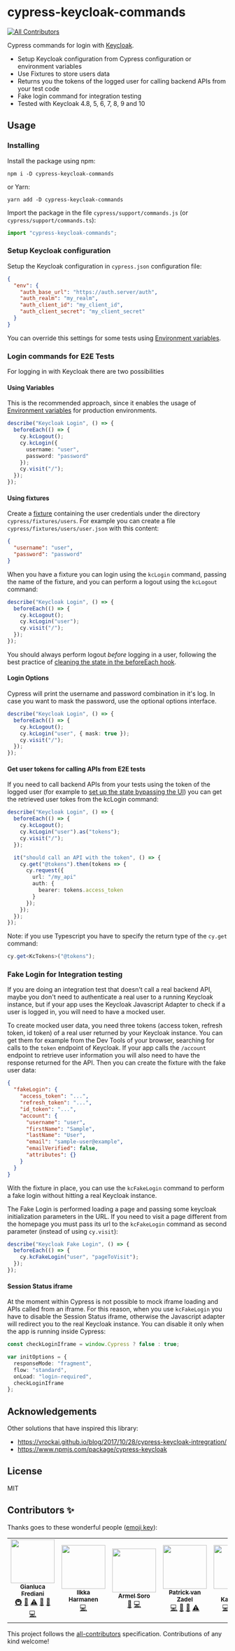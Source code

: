 # cypress-keycloak-commands

<!-- ALL-CONTRIBUTORS-BADGE:START - Do not remove or modify this section -->

[![All Contributors](https://img.shields.io/badge/all_contributors-5-orange.svg?style=flat-square)](#contributors-)

<!-- ALL-CONTRIBUTORS-BADGE:END -->

Cypress commands for login with [Keycloak](https://www.keycloak.org/).

- Setup Keycloak configuration from Cypress configuration or environment variables
- Use Fixtures to store users data
- Returns you the tokens of the logged user for calling backend APIs from your test code
- Fake login command for integration testing
- Tested with Keycloak 4.8, 5, 6, 7, 8, 9 and 10

## Usage

### Installing

Install the package using npm:

```
npm i -D cypress-keycloak-commands
```

or Yarn:

```
yarn add -D cypress-keycloak-commands
```

Import the package in the file `cypress/support/commands.js` (or `cypress/support/commands.ts`):

```typescript
import "cypress-keycloak-commands";
```

### Setup Keycloak configuration

Setup the Keycloak configuration in `cypress.json` configuration file:

```json
{
  "env": {
    "auth_base_url": "https://auth.server/auth",
    "auth_realm": "my_realm",
    "auth_client_id": "my_client_id",
    "auth_client_secret": "my_client_secret"
  }
}
```

You can override this settings for some tests using [Environment variables](https://docs.cypress.io/guides/guides/environment-variables.html).

### Login commands for E2E Tests

For logging in with Keycloak there are two possibilities

#### Using Variables

This is the recommended approach, since it enables the usage of [Environment variables](https://docs.cypress.io/guides/guides/environment-variables.html) for production environments.

```typescript
describe("Keycloak Login", () => {
  beforeEach(() => {
    cy.kcLogout();
    cy.kcLogin({
      username: "user",
      password: "password"
    });
    cy.visit("/");
  });
});
```

#### Using fixtures

Create a [fixture](https://docs.cypress.io/api/commands/fixture.html) containing the user credentials under the directory `cypress/fixtures/users`. For example you can create a file `cypress/fixtures/users/user.json` with this content:

```json
{
  "username": "user",
  "password": "password"
}
```

When you have a fixture you can login using the `kcLogin` command, passing the name of the fixture, and you can perform a logout using the `kcLogout` command:

```typescript
describe("Keycloak Login", () => {
  beforeEach(() => {
    cy.kcLogout();
    cy.kcLogin("user");
    cy.visit("/");
  });
});
```

You should always perform logout _before_ logging in a user, following the best practice of [cleaning the state in the beforeEach hook](https://docs.cypress.io/guides/references/best-practices.html#Using-after-or-afterEach-hooks).

#### Login Options

Cypress will print the username and password combination in it's log. In case you want to mask the password, use the optional options interface.

```typescript
describe("Keycloak Login", () => {
  beforeEach(() => {
    cy.kcLogout();
    cy.kcLogin("user", { mask: true });
    cy.visit("/");
  });
});
```

#### Get user tokens for calling APIs from E2E tests

If you need to call backend APIs from your tests using the token of the logged user (for example to [set up the state bypassing the UI](https://docs.cypress.io/guides/getting-started/testing-your-app.html#Bypassing-your-UI)) you can get the retrieved user tokes from the kcLogin command:

```typescript
describe("Keycloak Login", () => {
  beforeEach(() => {
    cy.kcLogout();
    cy.kcLogin("user").as("tokens");
    cy.visit("/");
  });

  it("should call an API with the token", () => {
    cy.get("@tokens").then(tokens => {
      cy.request({
        url: "/my_api"
        auth: {
          bearer: tokens.access_token
        }
      });
    });
  });
});
```

Note: if you use Typescript you have to specify the return type of the `cy.get` command:

```typescript
cy.get<KcTokens>("@tokens");
```

### Fake Login for Integration testing

If you are doing an integration test that doesn't call a real backend API, maybe you don't need to authenticate a real user to a running Keycloak instance, but if your app uses the Keycloak Javascript Adapter to check if a user is logged in, you will need to have a mocked user.

To create mocked user data, you need three tokens (access token, refresh token, id token) of a real user returned by your Keycloak instance. You can get them for example from the Dev Tools of your browser, searching for calls to the `token` endpoint of Keycloak. If your app calls the `/account` endpoint to retrieve user information you will also need to have the response returned for the API. Then you can create the fixture with the fake user data:

```json
{
  "fakeLogin": {
    "access_token": "...",
    "refresh_token": "...",
    "id_token": "...",
    "account": {
      "username": "user",
      "firstName": "Sample",
      "lastName": "User",
      "email": "sample-user@example",
      "emailVerified": false,
      "attributes": {}
    }
  }
}
```

With the fixture in place, you can use the `kcFakeLogin` command to perform a fake login without hitting a real Keycloak instance.

The Fake Login is performed loading a page and passing some keycloak initialization parameters in the URL. If you need to visit a page different from the homepage you must pass its url to the `kcFakeLogin` command as second parameter (instead of using `cy.visit`):

```typescript
describe("Keycloak Fake Login", () => {
  beforeEach(() => {
    cy.kcFakeLogin("user", "pageToVisit");
  });
});
```

#### Session Status iframe

At the moment within Cypress is not possible to mock iframe loading and APIs called from an iframe. For this reason, when you use `kcFakeLogin` you have to disable the Session Status iframe, otherwise the Javascript adapter will redirect you to the real Keycloak instance. You can disable it only when the app is running inside Cypress:

```typescript
const checkLoginIframe = window.Cypress ? false : true;

var initOptions = {
  responseMode: "fragment",
  flow: "standard",
  onLoad: "login-required",
  checkLoginIframe
};
```

## Acknowledgements

Other solutions that have inspired this library:

- https://vrockai.github.io/blog/2017/10/28/cypress-keycloak-intregration/
- https://www.npmjs.com/package/cypress-keycloak

## License

MIT

## Contributors ✨

Thanks goes to these wonderful people ([emoji key](https://allcontributors.org/docs/en/emoji-key)):

<!-- ALL-CONTRIBUTORS-LIST:START - Do not remove or modify this section -->
<!-- prettier-ignore-start -->
<!-- markdownlint-disable -->
<table>
  <tr>
    <td align="center"><a href="https://github.com/Fredx87"><img src="https://avatars2.githubusercontent.com/u/13420283?v=4?s=100" width="100px;" alt=""/><br /><sub><b>Gianluca Frediani</b></sub></a><br /><a href="#infra-Fredx87" title="Infrastructure (Hosting, Build-Tools, etc)">🚇</a> <a href="#tool-Fredx87" title="Tools">🔧</a> <a href="https://github.com/Fredx87/cypress-keycloak-commands/commits?author=Fredx87" title="Tests">⚠️</a> <a href="https://github.com/Fredx87/cypress-keycloak-commands/commits?author=Fredx87" title="Documentation">📖</a> <a href="#ideas-Fredx87" title="Ideas, Planning, & Feedback">🤔</a> <a href="https://github.com/Fredx87/cypress-keycloak-commands/commits?author=Fredx87" title="Code">💻</a></td>
    <td align="center"><a href="https://github.com/groie"><img src="https://avatars3.githubusercontent.com/u/5516998?v=4?s=100" width="100px;" alt=""/><br /><sub><b>Ilkka Harmanen</b></sub></a><br /><a href="https://github.com/Fredx87/cypress-keycloak-commands/commits?author=groie" title="Code">💻</a></td>
    <td align="center"><a href="https://rm3l.org/"><img src="https://avatars.githubusercontent.com/u/593208?v=4?s=100" width="100px;" alt=""/><br /><sub><b>Armel Soro</b></sub></a><br /><a href="#ideas-rm3l" title="Ideas, Planning, & Feedback">🤔</a> <a href="https://github.com/Fredx87/cypress-keycloak-commands/commits?author=rm3l" title="Code">💻</a></td>
    <td align="center"><a href="http://www.patrickvanzadel.com/"><img src="https://avatars.githubusercontent.com/u/650886?v=4?s=100" width="100px;" alt=""/><br /><sub><b>Patrick van Zadel</b></sub></a><br /><a href="https://github.com/Fredx87/cypress-keycloak-commands/commits?author=Shuyinsama" title="Code">💻</a> <a href="#ideas-Shuyinsama" title="Ideas, Planning, & Feedback">🤔</a> <a href="https://github.com/Fredx87/cypress-keycloak-commands/commits?author=Shuyinsama" title="Documentation">📖</a> <a href="https://github.com/Fredx87/cypress-keycloak-commands/commits?author=Shuyinsama" title="Tests">⚠️</a></td>
    <td align="center"><a href="https://github.com/davidkaufmann"><img src="https://avatars.githubusercontent.com/u/12951672?v=4?s=100" width="100px;" alt=""/><br /><sub><b>David Kaufmann</b></sub></a><br /><a href="https://github.com/Fredx87/cypress-keycloak-commands/commits?author=davidkaufmann" title="Code">💻</a> <a href="#ideas-davidkaufmann" title="Ideas, Planning, & Feedback">🤔</a> <a href="https://github.com/Fredx87/cypress-keycloak-commands/commits?author=davidkaufmann" title="Documentation">📖</a> <a href="#maintenance-davidkaufmann" title="Maintenance">🚧</a></td>
  </tr>
</table>

<!-- markdownlint-restore -->
<!-- prettier-ignore-end -->

<!-- ALL-CONTRIBUTORS-LIST:END -->

This project follows the [all-contributors](https://github.com/all-contributors/all-contributors) specification. Contributions of any kind welcome!

